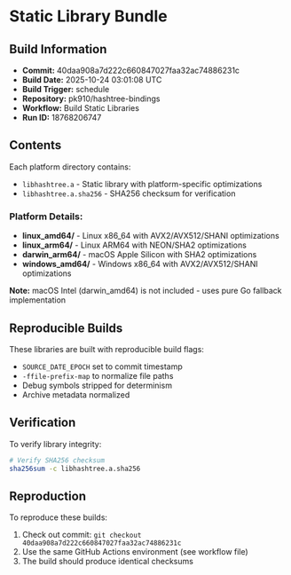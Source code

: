 # Static Library Bundle

## Build Information
- **Commit:** 40daa908a7d222c660847027faa32ac74886231c
- **Build Date:** 2025-10-24 03:01:08 UTC
- **Build Trigger:** schedule
- **Repository:** pk910/hashtree-bindings
- **Workflow:** Build Static Libraries
- **Run ID:** 18768206747

## Contents
Each platform directory contains:
- `libhashtree.a` - Static library with platform-specific optimizations
- `libhashtree.a.sha256` - SHA256 checksum for verification

### Platform Details:
- **linux_amd64/** - Linux x86_64 with AVX2/AVX512/SHANI optimizations
- **linux_arm64/** - Linux ARM64 with NEON/SHA2 optimizations
- **darwin_arm64/** - macOS Apple Silicon with SHA2 optimizations
- **windows_amd64/** - Windows x86_64 with AVX2/AVX512/SHANI optimizations

**Note:** macOS Intel (darwin_amd64) is not included - uses pure Go fallback implementation

## Reproducible Builds
These libraries are built with reproducible build flags:
- `SOURCE_DATE_EPOCH` set to commit timestamp
- `-ffile-prefix-map` to normalize file paths
- Debug symbols stripped for determinism
- Archive metadata normalized

## Verification
To verify library integrity:
```bash
# Verify SHA256 checksum
sha256sum -c libhashtree.a.sha256

```

## Reproduction
To reproduce these builds:
1. Check out commit: `git checkout 40daa908a7d222c660847027faa32ac74886231c`
2. Use the same GitHub Actions environment (see workflow file)
3. The build should produce identical checksums
